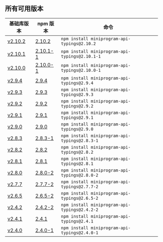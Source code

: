 ## 所有可用版本

基础库版本|npm 版本|命令
-|-|-
[v2.10.2](https://developers.weixin.qq.com/miniprogram/dev/framework/release/#v2-10-2-2020-02-20) | [2.10.2](https://www.npmjs.com/package/miniprogram-api-typings/v/2.10.2) | `npm install miniprogram-api-typings@2.10.2`
[v2.10.1](https://developers.weixin.qq.com/miniprogram/dev/framework/release/#v2-10-1-2020-01-14) | [2.10.1-1](https://www.npmjs.com/package/miniprogram-api-typings/v/2.10.1-1) | `npm install miniprogram-api-typings@2.10.1-1`
[v2.10.0](https://developers.weixin.qq.com/miniprogram/dev/framework/release/#v2-10-0-2019-12-24) | [2.10.0-1](https://www.npmjs.com/package/miniprogram-api-typings/v/2.10.0-1) | `npm install miniprogram-api-typings@2.10.0-1`
[v2.9.4](https://developers.weixin.qq.com/miniprogram/dev/framework/release/#v2-9-4-2019-11-28) | [2.9.4](https://www.npmjs.com/package/miniprogram-api-typings/v/2.9.4) | `npm install miniprogram-api-typings@2.9.4`
[v2.9.3](https://developers.weixin.qq.com/miniprogram/dev/framework/release/) | [2.9.3](https://www.npmjs.com/package/miniprogram-api-typings/v/2.9.3) | `npm install miniprogram-api-typings@2.9.3`
[v2.9.2](https://developers.weixin.qq.com/miniprogram/dev/framework/release/#v2-9-2-2019-11-04) | [2.9.2](https://www.npmjs.com/package/miniprogram-api-typings/v/2.9.2) | `npm install miniprogram-api-typings@2.9.2`
[v2.9.1](https://developers.weixin.qq.com/miniprogram/dev/framework/release/#v2-9-1-2019-10-29) | [2.9.1](https://www.npmjs.com/package/miniprogram-api-typings/v/2.9.1) | `npm install miniprogram-api-typings@2.9.1`
[v2.9.0](https://developers.weixin.qq.com/miniprogram/dev/framework/release/#v2-9-0-2019-10-09) | [2.9.0](https://www.npmjs.com/package/miniprogram-api-typings/v/2.9.0) | `npm install miniprogram-api-typings@2.9.0`
[v2.8.3](https://developers.weixin.qq.com/miniprogram/dev/framework/release/#v2-8-3-2019-09-17) | [2.8.3-1](https://www.npmjs.com/package/miniprogram-api-typings/v/2.8.3-1) | `npm install miniprogram-api-typings@2.8.3-1`
[v2.8.2](https://developers.weixin.qq.com/miniprogram/dev/framework/release/#v2-8-2-2019-08-30) | [2.8.2](https://www.npmjs.com/package/miniprogram-api-typings/v/2.8.2) | `npm install miniprogram-api-typings@2.8.2`
[v2.8.1](https://developers.weixin.qq.com/miniprogram/dev/framework/release/#v2-8-1-2019-08-22) | [2.8.1](https://www.npmjs.com/package/miniprogram-api-typings/v/2.8.1) | `npm install miniprogram-api-typings@2.8.1`
[v2.8.0](https://developers.weixin.qq.com/miniprogram/dev/framework/release/#v2-8-0-2019-07-30) | [2.8.0-2](https://www.npmjs.com/package/miniprogram-api-typings/v/2.8.0-2) | `npm install miniprogram-api-typings@2.8.0-2`
[v2.7.7](https://developers.weixin.qq.com/miniprogram/dev/framework/release/) | [2.7.7-2](https://www.npmjs.com/package/miniprogram-api-typings/v/2.7.7-2) | `npm install miniprogram-api-typings@2.7.7-2`
[v2.6.5](https://developers.weixin.qq.com/miniprogram/dev/framework/release/#v2-6-5-2019-04-02) | [2.6.5-2](https://www.npmjs.com/package/miniprogram-api-typings/v/2.6.5-2) | `npm install miniprogram-api-typings@2.6.5-2`
[v2.4.2](https://developers.weixin.qq.com/miniprogram/dev/framework/release/v2.html#v2-4-2-2018-12-04)|[2.4.2-2](https://www.npmjs.com/package/miniprogram-api-typings/v/2.4.2-2)|`npm install miniprogram-api-typings@2.4.2-2`
[v2.4.1](https://developers.weixin.qq.com/miniprogram/dev/framework/release/v2.html#v2-4-1-2018-11-21)|[2.4.1](https://www.npmjs.com/package/miniprogram-api-typings/v/2.4.1)|`npm install miniprogram-api-typings@2.4.1`
[v2.4.0](https://developers.weixin.qq.com/miniprogram/dev/framework/release/v2.html#v2-4-0-2018-11-05)|[2.4.0-1](https://www.npmjs.com/package/miniprogram-api-typings/v/2.4.0-1)|`npm install miniprogram-api-typings@2.4.0-1`
